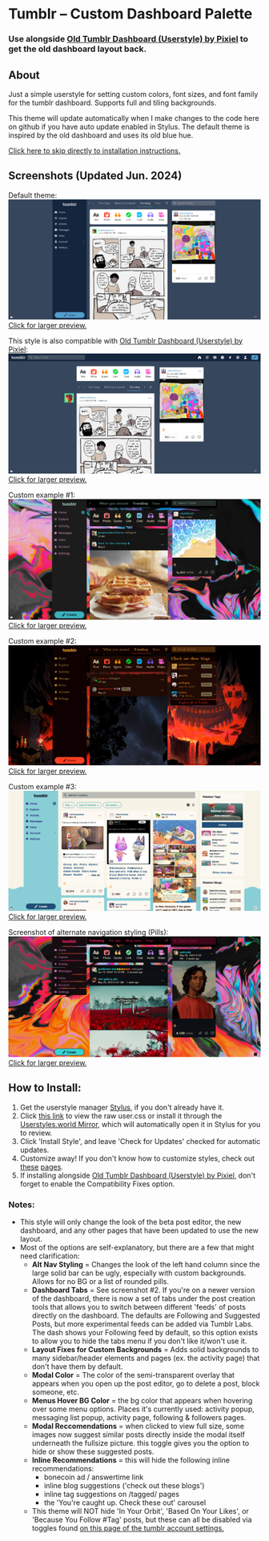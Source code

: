 # Tumblr – Custom Dashboard Palette

### **Use alongside [Old Tumblr Dashboard (Userstyle) by Pixiel](https://userstyles.world/style/11286/old-tumblr-dashboard-userstyle) to get the old dashboard layout back.**

## About
Just a simple userstyle for setting custom colors, font sizes, and font family for the tumblr dashboard. Supports full and tiling backgrounds.

This theme will update automatically when I make changes to the code here on github if you have auto update enabled in Stylus. The default theme is inspired by the old dashboard and uses its old blue hue.

[Click here to skip directly to installation instructions.](#how-to-install)

## Screenshots (Updated Jun. 2024)

Default theme:
[![Screenshot of default theme.](https://raw.githubusercontent.com/paw/tumblr-custom-palette-userstyle/main/images/tumblr_default.png)\
Click for larger preview.](https://raw.githubusercontent.com/paw/tumblr-custom-palette-userstyle/main/images/tumblr_default.png)

This style is also compatible with [Old Tumblr Dashboard (Userstyle)  by Pixiel](https://userstyles.world/style/11286/old-tumblr-dashboard-2023):
[![Screenshot of default theme plus Old Tumblr Dashboard by Pixiel.](https://raw.githubusercontent.com/paw/tumblr-custom-palette-userstyle/main/images/tumblr_default_old.png)\
Click for larger preview.](https://raw.githubusercontent.com/paw/tumblr-custom-palette-userstyle/main/images/tumblr_default_old.png)

Custom example #1:
[![Screenshot of my personal theme.](https://raw.githubusercontent.com/paw/tumblr-custom-palette-userstyle/main/images/tumblr_custom_1.png)\
Click for larger preview.](https://raw.githubusercontent.com/paw/tumblr-custom-palette-userstyle/main/images/tumblr_custom_1.png)

Custom example #2:
[![Screenshot of a custom theme.](https://raw.githubusercontent.com/paw/tumblr-custom-palette-userstyle/main/images/tumblr_custom_2.png)\
Click for larger preview.](https://raw.githubusercontent.com/paw/tumblr-custom-palette-userstyle/main/images/tumblr_custom_2.png)

Custom example #3:
[![Screenshot of the tagged dragons page with a custom theme.](https://raw.githubusercontent.com/paw/tumblr-custom-palette-userstyle/main/images/tumblr_custom_3.png)\
Click for larger preview.](https://raw.githubusercontent.com/paw/tumblr-custom-palette-userstyle/main/images/tumblr_custom_3.png)

Screenshot of alternate navigation styling (Pills):
[![Screenshot of my personal theme featuring the Pills navigation style](https://raw.githubusercontent.com/paw/tumblr-custom-palette-userstyle/main/images/tumblr_custom_5.png)\
Click for larger preview.](https://raw.githubusercontent.com/paw/tumblr-custom-palette-userstyle/main/images/tumblr_custom_5.png)

## How to Install:
1. Get the userstyle manager [Stylus](https://github.com/openstyles/stylus#readme), if you don't already have it.
2. Click [this link](https://github.com/paw/tumblr-custom-palette-userstyle/raw/main/tumblr-custom-dash-palette.user.css) to view the raw user.css or install it through the [Userstyles.world Mirror](https://userstyles.world/style/192/tumblr-custom-dashboard-palette), which will automatically open it in Stylus for you to review.
3. Click 'Install Style', and leave 'Check for Updates' checked for automatic updates.
4. Customize away! If you don't know how to customize styles, check out [these](https://github.com/openstyles/stylus/wiki/Usercss#how-do-i-customize-usercss) [pages](https://github.com/openstyles/stylus/wiki/Popup#interface).
5. If installing alongside [Old Tumblr Dashboard (Userstyle) by Pixiel](https://userstyles.world/style/11286/old-tumblr-dashboard-userstyle), don't forget to enable the Compatibility Fixes option.

### Notes:
* This style will only change the look of the beta post editor, the new dashboard, and any other pages that have been updated to use the new layout.
* Most of the options are self-explanatory, but there are a few that might need clarification:
  * **Alt Nav Styling** = Changes the look of the left hand column since the large solid bar can be ugly, especially with custom backgrounds. Allows for no BG or a list of rounded pills.
  * **Dashboard Tabs** = See screenshot #2. If you're on a newer version of the dashboard, there is now a set of tabs under the post creation tools that allows you to switch between different 'feeds' of posts directly on the dashboard. The defaults are Following and Suggested Posts, but more experimental feeds can be added via Tumblr Labs. The dash shows your Following feed by default, so this option exists to allow you to hide the tabs menu if you don't like it/won't use it.
  * **Layout Fixes for Custom Backgrounds** = Adds solid backgrounds to many sidebar/header elements and pages (ex. the activity page) that don't have them by default.
  * **Modal Color** = The color of the semi-transparent overlay that appears when you open up the post editor, go to delete a post, block someone, etc.
  * **Menus Hover BG Color** = the bg color that appears when hovering over some menu options. Places it's currently used: activity popup, messaging list popup, activity page, following & followers pages.
  * **Modal Reccomendations** = when clicked to view full size, some images now suggest similar posts directly inside the modal itself underneath the fullsize picture. this toggle gives you the option to hide or show these suggested posts.
  * **Inline Recommendations** = this will hide the following inline recommendations:
      * bonecoin ad / answertime link
      * inline blog suggestions ('check out these blogs')
      * inline tag suggestions on /tagged/ pages
      * the 'You're caught up. Check these out' carousel
  * This theme will NOT hide 'In Your Orbit', 'Based On Your Likes', or 'Because You Follow #Tag' posts, but these can all be disabled via toggles found [on this page of the tumblr account settings.](https://www.tumblr.com/settings/dashboard)
